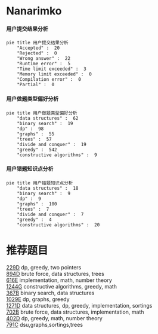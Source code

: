 # Nanarimko

<!-- tabs:start -->



#### **用户提交结果分析**

```mermaid
pie title 用户提交结果分析
    "Accepted" :  20
    "Rejected" :  0
    "Wrong answer" :  22
    "Runtime error" :  5
    "Time limit exceeded" :  3
    "Memory limit exceeded" :  0
    "Compilation error" :  0
    "Partial" :  0
```

#### **用户做题类型偏好分析**

```mermaid
pie title 用户做题类型偏好分析
    "data structures" :  62
    "binary search" :  19
    "dp" :  98
    "graphs" :  55
    "trees" :  57
    "divide and conquer" :  19
    "greedy" :  542
    "constructive algorithms" :  9
```
#### **用户错题知识点分析**

```mermaid
pie title 用户错题知识点分析
    "data structures" :  18
    "binary search" :  9
    "dp" :  9
    "graphs" :  100
    "trees" :  7
    "divide and conquer" :  7
    "greedy" :  4
    "constructive algorithms" :  20
```



<!-- tabs:end -->
# 推荐题目
[229D](https://codeforces.com/contest/229/problem/D)		dp,
                        greedy,
                        two pointers		  
[894D](https://codeforces.com/contest/894/problem/D)		brute force,
                        data structures,
                        trees		  
[616E](https://codeforces.com/contest/616/problem/E)		implementation,
                        math,
                        number theory		  
[1244G](https://codeforces.com/contest/1244/problem/G)		constructive algorithms,
                        greedy,
                        math		  
[367B](https://codeforces.com/contest/367/problem/B)		binary search,
                        data structures		  
[1029E](https://codeforces.com/contest/1029/problem/E)		dp,
                        graphs,
                        greedy		  
[1271D](https://codeforces.com/contest/1271/problem/D)		data structures,
                        dp,
                        greedy,
                        implementation,
                        sortings		  
[702B](https://codeforces.com/contest/702/problem/B)		brute force,
                        data structures,
                        implementation,
                        math		  
[402D](https://codeforces.com/contest/402/problem/D)		dp,
                        greedy,
                        math,
                        number theory		  
[791C](https://codeforces.com/contest/791/problem/C)		dsu,graphs,sortings,trees		  
